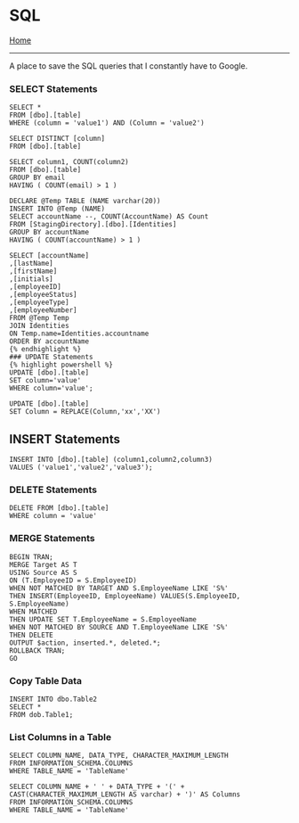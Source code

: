 # SQL 
[Home](../README.md)

---

A place to save the SQL queries that I constantly have to Google.
### SELECT Statements
```
SELECT *
FROM [dbo].[table]
WHERE (column = 'value1') AND (Column = 'value2')
```

```
SELECT DISTINCT [column]
FROM [dbo].[table]
```

```
SELECT column1, COUNT(column2)
FROM [dbo].[table]
GROUP BY email
HAVING ( COUNT(email) > 1 )
```

```
DECLARE @Temp TABLE (NAME varchar(20))
INSERT INTO @Temp (NAME)
SELECT accountName --, COUNT(AccountName) AS Count
FROM [StagingDirectory].[dbo].[Identities]
GROUP BY accountName
HAVING ( COUNT(accountName) > 1 )
```

```
SELECT [accountName]
,[lastName]
,[firstName]
,[initials]
,[employeeID]
,[employeeStatus]
,[employeeType]
,[employeeNumber]
FROM @Temp Temp
JOIN Identities
ON Temp.name=Identities.accountname
ORDER BY accountName
{% endhighlight %}
### UPDATE Statements
{% highlight powershell %}
UPDATE [dbo].[table]
SET column='value'
WHERE column='value';
```

```
UPDATE [dbo].[table]
SET Column = REPLACE(Column,'xx','XX')
```

## INSERT Statements
```
INSERT INTO [dbo].[table] (column1,column2,column3)
VALUES ('value1','value2','value3');
```
### DELETE Statements
```
DELETE FROM [dbo].[table]
WHERE column = 'value'
```

### MERGE Statements
```
BEGIN TRAN;
MERGE Target AS T
USING Source AS S
ON (T.EmployeeID = S.EmployeeID)
WHEN NOT MATCHED BY TARGET AND S.EmployeeName LIKE 'S%'
THEN INSERT(EmployeeID, EmployeeName) VALUES(S.EmployeeID, S.EmployeeName)
WHEN MATCHED
THEN UPDATE SET T.EmployeeName = S.EmployeeName
WHEN NOT MATCHED BY SOURCE AND T.EmployeeName LIKE 'S%'
THEN DELETE
OUTPUT $action, inserted.*, deleted.*;
ROLLBACK TRAN;
GO
```

### Copy Table Data
```
INSERT INTO dbo.Table2
SELECT *
FROM dob.Table1;
```

### List Columns in a Table
```
SELECT COLUMN_NAME, DATA_TYPE, CHARACTER_MAXIMUM_LENGTH
FROM INFORMATION_SCHEMA.COLUMNS
WHERE TABLE_NAME = 'TableName'
```

```
SELECT COLUMN_NAME + ' ' + DATA_TYPE + '(' + CAST(CHARACTER_MAXIMUM_LENGTH AS varchar) + ')' AS Columns
FROM INFORMATION_SCHEMA.COLUMNS
WHERE TABLE_NAME = 'TableName'
```

